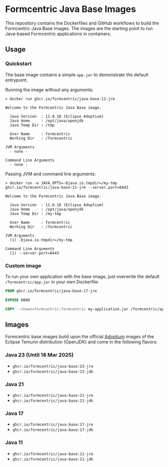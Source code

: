 # Formcentric Java Base Images

This repository contains the Dockerfiles and GitHub workflows to build the Formcentric Java Base images.
The images are the starting point to run Java-based Formcentric applications in containers.

## Usage

### Quickstart

The base image contains a simple `app.jar` to demonstrate the default entrypoint.

Running the image without any arguments:

```
> docker run ghcr.io/formcentric/java-base:11-jre

Welcome to the Formcentric Java Base image.

  Java Version  : 11.0.18 (Eclipse Adoptium)
  Java Home     : /opt/java/openjdk
  Java Temp Dir : /tmp

  User Name     : formcentric
  Working Dir   : /formcentric

JVM Arguments
  - none -

Command Line Arguments
  - none -
```

Passing JVM and command line arguments:

```
> docker run -e JAVA_OPTS=-Djava.io.tmpdir=/my-tmp ghcr.io/formcentric/java-base:11-jre --server.port=8443

Welcome to the Formcentric Java Base image.

  Java Version  : 11.0.18 (Eclipse Adoptium)
  Java Home     : /opt/java/openjdk
  Java Temp Dir : /my-tmp

  User Name     : formcentric
  Working Dir   : /formcentric

JVM Arguments
  (1) -Djava.io.tmpdir=/my-tmp

Command Line Arguments
  (1) --server.port=8443
```

### Custom image

To run your own application with the base image, just overwrite the default `/formcentric/app.jar` in your
own Dockerfile:

```Dockerfile
FROM ghcr.io/formcentric/java-base:17-jre

EXPOSE 8080

COPY --chown=formcentric:formcentric my-application.jar /formcentric/app.jar
```

## Images

Formcentric base images build upon the official [Adoptium](https://adoptium.net) images of the Eclipse Temurin
distribution (OpenJDK) and come in the following flavors:

### Java 23 (Until 18 Mar 2025)

- `ghcr.io/formcentric/java-base:23-jre`
- `ghcr.io/formcentric/java-base:23-jdk`

### Java 21

- `ghcr.io/formcentric/java-base:21-jre`
- `ghcr.io/formcentric/java-base:21-jdk`

### Java 17

- `ghcr.io/formcentric/java-base:17-jre`
- `ghcr.io/formcentric/java-base:17-jdk`

### Java 11

- `ghcr.io/formcentric/java-base:11-jre`
- `ghcr.io/formcentric/java-base:11-jdk`
